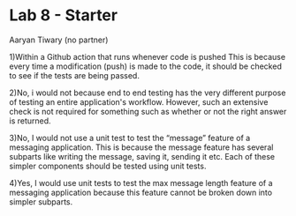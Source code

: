 # Lab 8 - Starter
Aaryan Tiwary (no partner)

1)Within a Github action that runs whenever code is pushed
This is because every time a modification (push) is made to the code, it should be checked to see if the tests are being passed.

2)No, i would not because end to end testing has the very different purpose of testing an entire application's workflow. However, such an extensive check is not required for something such as whether or not the right answer is returned.

3)No, I would not use a unit test to test the “message” feature of a messaging application. This is because the message feature has several subparts like writing the message, saving it, sending it etc. Each of these simpler components should be tested using unit tests.

4)Yes, I would use unit tests to test the max message length feature of a messaging application because this feature cannot be broken down into simpler subparts.
